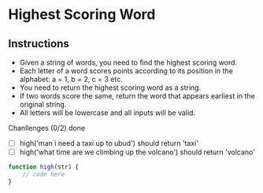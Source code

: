 # Highest Scoring Word

## Instructions
- Given a string of words, you need to find the highest scoring word.
- Each letter of a word scores points according to its position in the alphabet: a = 1, b = 2, c = 3 etc.
- You need to return the highest scoring word as a string.
- If two words score the same, return the word that appears earliest in the original string.
- All letters will be lowercase and all inputs will be valid.

Chanllenges (0/2) done
- [ ] high('man i need a taxi up to ubud') should return 'taxi'
- [ ] high('what time are we climbing up the volcano') should return 'volcano'

```js
function high(str) {
    // code here
}
```
